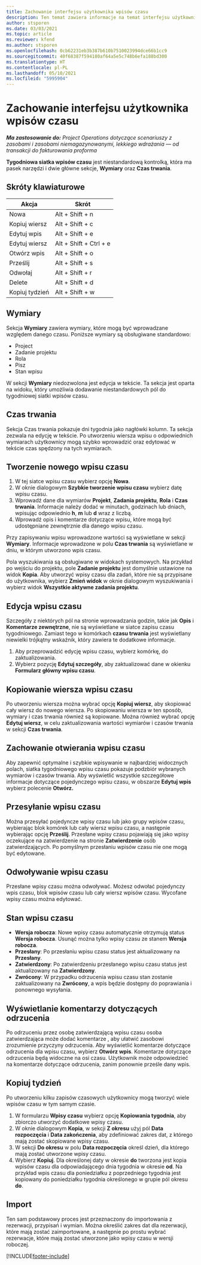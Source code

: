 ```yaml
---
title: Zachowanie interfejsu użytkownika wpisów czasu
description: Ten temat zawiera informacje na temat interfejsu użytkownika wpisów czasu.
author: stsporen
ms.date: 03/03/2021
ms.topic: article
ms.reviewer: kfend
ms.author: stsporen
ms.openlocfilehash: 0cb62231eb3b387b610b7510023994dce66b1cc9
ms.sourcegitcommit: 40f68387f594180af64a5e5c748b6efa188bd300
ms.translationtype: HT
ms.contentlocale: pl-PL
ms.lasthandoff: 05/10/2021
ms.locfileid: "5995904"
---
```

# <a name="time-entry-ui-behavior"></a>Zachowanie interfejsu użytkownika wpisów czasu

_**Ma zastosowanie do:** Project Operations dotyczące scenariuszy z zasobami i zasobami niemagazynowanymi, lekkiego wdrażania — od transakcji do fakturowania proforma_


**Tygodniowa siatka wpisów czasu** jest niestandardową kontrolką, która ma pasek narzędzi i dwie główne sekcje, **Wymiary** oraz **Czas trwania**.

## <a name="keyboard-shortcuts"></a>Skróty klawiaturowe
| Akcja        | Skrót                  |
|------------   |------------------------   |
| Nowa           | Alt + Shift + n           |
| Kopiuj wiersz      | Alt + Shift + c           |
| Edytuj wpis    | Alt + Shift + e           |
| Edytuj wiersz      | Alt + Shift + Ctrl + e    |
| Otwórz wpis    | Alt + Shift + o           |
| Prześlij        | Alt + Shift + s           |
| Odwołaj        | Alt + Shift + r           |
| Delete        | Alt + Shift + d           |
| Kopiuj tydzień     | Alt + Shift + w           |

## <a name="dimensions"></a>Wymiary
Sekcja **Wymiary** zawiera wymiary, które mogą być wprowadzane względem danego czasu. Poniższe wymiary są obsługiwane standardowo:

  - Project
  - Zadanie projektu
  - Rola
  - Pisz
  - Stan wpisu

W sekcji **Wymiary** niedozwolona jest edycja w tekście. Ta sekcja jest oparta na widoku, który umożliwia dodawanie niestandardowych pól do tygodniowej siatki wpisów czasu.

## <a name="duration"></a>Czas trwania
Sekcja Czas trwania pokazuje dni tygodnia jako nagłówki kolumn. Ta sekcja zezwala na edycję w tekście. Po utworzeniu wiersza wpisu o odpowiednich wymiarach użytkownicy mogą szybko wprowadzić oraz edytować w tekście czas spędzony na tych wymiarach.

## <a name="create-a-new-time-entry"></a>Tworzenie nowego wpisu czasu

1. W tej siatce wpisu czasu wybierz opcję **Nowa**. 
2. W oknie dialogowym **Szybkie tworzenie wpisu czasu** wybierz datę wpisu czasu.
3. Wprowadź dane dla wymiarów **Projekt**, **Zadania projektu**, **Rola** i **Czas trwania**. Informacje należy dodać w minutach, godzinach lub dniach, wpisując odpowiednio **h**, **m** lub **d** wraz z liczbą. 
4. Wprowadź opis i komentarze dotyczące wpisu, które mogą być udostępniane zewnętrznie dla danego wpisu czasu. 

Przy zapisywaniu wpisu wprowadzone wartości są wyświetlane w sekcji **Wymiary**. Informacje wprowadzone w polu **Czas trwania** są wyświetlane w dniu, w którym utworzono wpis czasu.

Pola wyszukiwania są obsługiwane w widokach systemowych. Na przykład po wejściu do projektu, pole **Zadanie projektu** jest domyślnie ustawione na widok **Kopia**. Aby utworzyć wpisy czasu dla zadań, które nie są przypisane do użytkownika, wybierz **Zmień widok** w oknie dialogowym wyszukiwania i wybierz widok **Wszystkie aktywne zadania projektu**.

## <a name="edit-a-time-entry"></a>Edycja wpisu czasu 
Szczegóły z niektórych pól na stronie wprowadzania godzin, takie jak **Opis** i **Komentarze zewnętrzne**, nie są wyświetlane w siatce zapisu czasu tygodniowego. Zamiast tego w komórkach **czasu trwania** jest wyświetlany niewielki trójkątny wskaźnik, który zawiera te dodatkowe informacje. 

1. Aby przeprowadzić edycję wpisu czasu, wybierz komórkę, do zaktualizowania.
2. Wybierz pozycję **Edytuj szczegóły**, aby zaktualizować dane w okienku **Formularz główny wpisu czasu**. 

## <a name="copy-a-time-entry-row"></a>Kopiowanie wiersza wpisu czasu
Po utworzeniu wiersza można wybrać opcję **Kopiuj wiersz**, aby skopiować cały wiersz do nowego wiersza. Po skopiowaniu wiersza w ten sposób, wymiary i czas trwania również są kopiowane. Można również wybrać opcję **Edytuj wiersz**, w celu zaktualizowania wartości wymiarów i czasów trwania w sekcji **Czas trwania**.

## <a name="open-a-time-entry-behavior"></a>Zachowanie otwierania wpisu czasu
Aby zapewnić optymalne i szybkie wpisywanie w najbardziej widocznych polach, siatka tygodniowego wpisu czasu pokazuje podzbiór wybranych wymiarów i czasów trwania. Aby wyświetlić wszystkie szczegółowe informacje dotyczące pojedynczego wpisu czasu, w obszarze **Edytuj wpis** wybierz polecenie **Otwórz.**

## <a name="submit-a-time-entry"></a>Przesyłanie wpisu czasu
Można przesyłać pojedyncze wpisy czasu lub jako grupy wpisów czasu, wybierając blok komórek lub cały wiersz wpisu czasu, a następnie wybierając opcję **Prześlij**. Przesłane wpisy czasu pojawiają się jako wpisy oczekujące na zatwierdzenie na stronie **Zatwierdzenie** osób zatwierdzających. Po pomyślnym przesłaniu wpisów czasu nie one mogą być edytowane.

## <a name="recall-a-time-entry"></a>Odwoływanie wpisu czasu
Przesłane wpisy czasu można odwoływać. Możesz odwołać pojedynczy wpis czasu, blok wpisów czasu lub cały wiersz wpisów czasu. Wycofane wpisy czasu można edytować.

## <a name="time-entry-status"></a>Stan wpisu czasu

- **Wersja robocza**: Nowe wpisy czasu automatycznie otrzymują status **Wersja robocza**. Usunąć można tylko wpisy czasu ze stanem **Wersja robocza**.
- **Przesłany**: Po przesłaniu wpisu czasu status jest aktualizowany na **Przesłany**. 
- **Zatwierdzony**: Po zatwierdzeniu przesłanego wpisu czasu status jest aktualizowany na **Zatwierdzony**. 
- **Zwrócony**: W przypadku odrzucenia wpisu czasu stan zostanie zaktualizowany na **Zwrócony**, a wpis będzie dostępny do poprawiania i ponownego wysyłania. 

## <a name="view-rejection-comments"></a>Wyświetlanie komentarzy dotyczących odrzucenia
Po odrzuceniu przez osobę zatwierdzającą wpisu czasu osoba zatwierdzająca może dodać komentarze , aby ułatwić zasobowi zrozumienie przyczyny odrzucenia. Aby wyświetlić komentarze dotyczące odrzucenia dla wpisu czasu, wybierz **Otwórz wpis**. Komentarze dotyczące odrzucenia będą widoczne na osi czasu. Użytkownik może odpowiedzieć na komentarze dotyczące odrzucenia, zanim ponownie prześle dany wpis.

## <a name="copy-week"></a>Kopiuj tydzień
Po utworzeniu kilku zapisów czasowych użytkownicy mogą tworzyć wiele wpisów czasu w tym samym czasie.

1. W formularzu **Wpisy czasu** wybierz opcję **Kopiowania tygodnia**, aby zbiorczo utworzyć dodatkowe wpisy czasu. 
2. W oknie dialogowym **Kopia**, w sekcji **Z okresu** użyj pól **Data rozpoczęcia** i **Data zakończenia**, aby zdefiniować zakres dat, z którego mają zostać skopiowane wpisy czasu. 
3. W sekcji **Do okresu** w polu **Data rozpoczęcia** określ dzień, dla którego mają zostać utworzone wpisy czasu. 
4. Wybierz **Kopiuj**. Dla określonej daty w okresie **do** tworzona jest kopia wpisów czasu dla odpowiadającego dnia tygodnia w okresie **od**. Na przykład wpis czasu dla poniedziałku z poprzedniego tygodnia jest kopiowany do poniedziałku tygodnia określonego w grupie pól okresu **do**.

## <a name="import"></a>Import
Ten sam podstawowy proces jest przeznaczony do importowania z rezerwacji, przypisań i wymian. Można określić zakres dat dla rezerwacji, które mają zostać zaimportowane, a następnie po prostu wybrać rezerwacje, które mają zostać utworzone jako wpisy czasu w wersji roboczej. 


[!INCLUDE[footer-include](../includes/footer-banner.md)]
